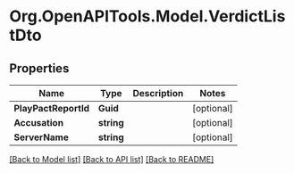 # Org.OpenAPITools.Model.VerdictListDto

## Properties

Name | Type | Description | Notes
------------ | ------------- | ------------- | -------------
**PlayPactReportId** | **Guid** |  | [optional] 
**Accusation** | **string** |  | [optional] 
**ServerName** | **string** |  | [optional] 

[[Back to Model list]](../README.md#documentation-for-models) [[Back to API list]](../README.md#documentation-for-api-endpoints) [[Back to README]](../README.md)

